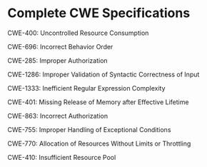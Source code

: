 

# Complete CWE Specifications

CWE-400: Uncontrolled Resource Consumption

CWE-696: Incorrect Behavior Order

CWE-285: Improper Authorization

CWE-1286: Improper Validation of Syntactic Correctness of Input

CWE-1333: Inefficient Regular Expression Complexity

CWE-401: Missing Release of Memory after Effective Lifetime

CWE-863: Incorrect Authorization

CWE-755: Improper Handling of Exceptional Conditions

CWE-770: Allocation of Resources Without Limits or Throttling

CWE-410: Insufficient Resource Pool